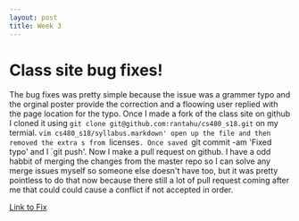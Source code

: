 ```yaml
---
layout: post
title: Week 3
---
```


# Class site bug fixes!

The bug fixes was pretty simple because the issue was a grammer typo and the orginal poster provide the correction and a floowing user replied with the page location for the typo. Once I made a fork of the class site on github I cloned it using `git clone git@github.com:rantahu/cs480_s18.git` on my termial. `vim cs480_s18/syllabus.markdown' open up the file and then removed the extra s from `licenses`. Once saved `git commit -am 'Fixed typo' and I `git push'. Now I make a pull request on github. I have a odd habbit of merging the changes from the master repo so I can solve any merge issues myself so someone else doesn't have too, but it was pretty pointless to do that now because there still a lot of pull request coming after me that could could cause a conflict if not accepted in order.


[Link to Fix](https://github.com/joannakl/cs480_s18/pull/71)

